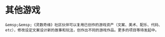 # 其他游戏

```{admonition} 注意⚠️
&emsp;&emsp;《灵数奇缘》社区伙伴可以复用已创作的游戏资产（文案、美术、配乐、代码、etc），修改设定文案设计新的故事和玩法，创作出不同的游戏作品。更多的项目等待发起中。
```
